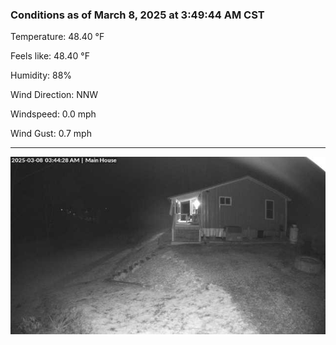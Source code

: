 ### Conditions as of March 8, 2025 at 3:49:44 AM CST 

Temperature: 48.40 &deg;F

Feels like: 48.40 &deg;F

Humidity: 88%

Wind Direction: NNW

Windspeed: 0.0 mph

Wind Gust: 0.7 mph

---

<img src="./images/latest.jpeg"/>

